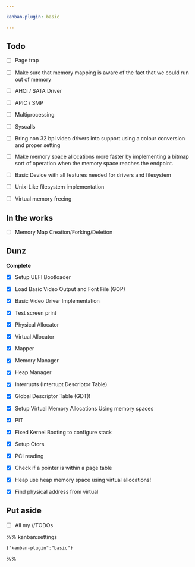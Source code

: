 ```yaml
---

kanban-plugin: basic

---
```


## Todo

- [ ] Page trap
- [ ] Make sure that memory mapping is aware of the fact that we could run out of memory
- [ ] AHCI / SATA Driver
- [ ] APIC / SMP
- [ ] Multiprocessing
- [ ] Syscalls
- [ ] Bring non 32 bpi video drivers into support using a colour conversion and proper setting
- [ ] Make memory space allocations more faster by implementing a bitmap sort of operation when the memory space reaches the endpoint.
- [ ] Basic Device with all features needed for drivers and filesystem
- [ ] Unix-Like filesystem implementation
- [ ] Virtual memory freeing


## In the works

- [ ] Memory Map Creation/Forking/Deletion


## Dunz

**Complete**
- [x] Setup UEFI Bootloader
- [x] Load Basic Video Output and Font File (GOP)
- [x] Basic Video Driver Implementation
- [x] Test screen print
- [x] Physical Allocator
- [x] Virtual Allocator
- [x] Mapper
- [x] Memory Manager
- [x] Heap Manager
- [x] Interrupts (Interrupt Descriptor Table)
- [x] Global Descriptor Table (GDT)!
- [x] Setup Virtual Memory Allocations Using memory spaces
- [x] PIT
- [x] Fixed Kernel Booting to configure stack
- [x] Setup Ctors
- [x] PCI reading
- [x] Check if a pointer is within a page table
- [x] Heap use heap memory space using virtual allocations!
- [x] Find physical address from virtual


## Put aside

- [ ] All my //TODOs




%% kanban:settings
```
{"kanban-plugin":"basic"}
```
%%